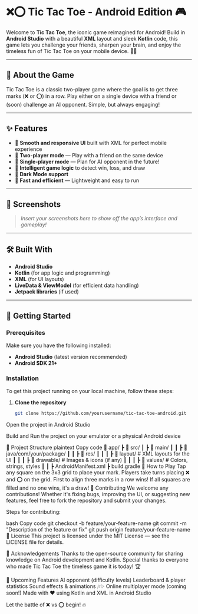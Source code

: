 # ❌⭕ Tic Tac Toe - Android Edition 🎮

Welcome to **Tic Tac Toe**, the iconic game reimagined for Android! Build in **Android Studio** with a beautiful **XML** layout and sleek **Kotlin** code, this game lets you challenge your friends, sharpen your brain, and enjoy the timeless fun of Tic Tac Toe on your mobile device. 📱🎉

---

## 🧠 About the Game

Tic Tac Toe is a classic two-player game where the goal is to get three marks (❌ or ⭕) in a row. Play either on a single device with a friend or (soon) challenge an AI opponent. Simple, but always engaging! 

---

## ✨ Features

- 🎨 **Smooth and responsive UI** built with XML for perfect mobile experience
- 👥 **Two-player mode** — Play with a friend on the same device
- 🤖 **Single-player mode** — Plan for AI opponent in the future!
- 🧠 **Intelligent game logic** to detect win, loss, and draw
- 🌙 **Dark Mode support**
- 💾 **Fast and efficient** — Lightweight and easy to run

---

## 📸 Screenshots

> _Insert your screenshots here to show off the app’s interface and gameplay!_

---

## 🛠️ Built With

- **Android Studio**
- **Kotlin** (for app logic and programming)
- **XML** (for UI layouts)
- **LiveData & ViewModel** (for efficient data handling)
- **Jetpack libraries** (if used)

---

## 🚀 Getting Started

### Prerequisites

Make sure you have the following installed:

- **Android Studio** (latest version recommended)
- **Android SDK 21+**

### Installation

To get this project running on your local machine, follow these steps:

1. **Clone the repository**
   ```bash
   git clone https://github.com/yourusername/tic-tac-toe-android.git
Open the project in Android Studio

Build and Run the project on your emulator or a physical Android device

📂 Project Structure
plaintext
Copy code
📁 app/
 ┣ 📁 src/
 ┃ ┣ 📁 main/
 ┃ ┃ ┣ 📁 java/com/your/package/
 ┃ ┃ ┣ 📁 res/
 ┃ ┃ ┃ ┣ 📁 layout/     # XML layouts for the UI
 ┃ ┃ ┃ ┣ 📁 drawable/   # Images & icons (if any)
 ┃ ┃ ┃ ┣ 📁 values/     # Colors, strings, styles
 ┃ ┃ ┣ AndroidManifest.xml
 ┣ build.gradle
🧪 How to Play
Tap any square on the 3x3 grid to place your mark.
Players take turns placing ❌ and ⭕ on the grid.
First to align three marks in a row wins!
If all squares are filled and no one wins, it's a draw!
🙌 Contributing
We welcome any contributions! Whether it's fixing bugs, improving the UI, or suggesting new features, feel free to fork the repository and submit your changes.

Steps for contributing:

bash
Copy code
git checkout -b feature/your-feature-name
git commit -m "Description of the feature or fix"
git push origin feature/your-feature-name
📜 License
This project is licensed under the MIT License — see the LICENSE file for details.

🎉 Acknowledgements
Thanks to the open-source community for sharing knowledge on Android development and Kotlin.
Special thanks to everyone who made Tic Tac Toe the timeless game it is today! 🏆

🤖 Upcoming Features
 AI opponent (difficulty levels)
 Leaderboard & player statistics
 Sound effects & animations 🎶✨
 Online multiplayer mode (coming soon!)
Made with ❤️ using Kotlin and XML in Android Studio

Let the battle of ❌ vs ⭕ begin! 🔥
